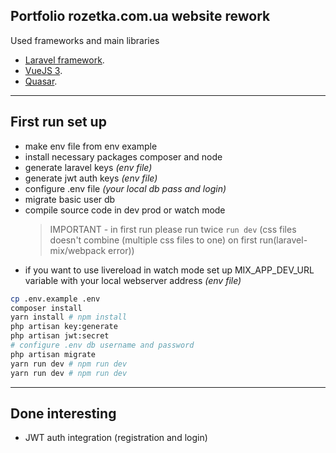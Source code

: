 ## Portfolio rozetka.com.ua website rework

Used frameworks and main libraries
- [Laravel framework](https://laravel.com).
- [VueJS 3](https://v3.vuejs.org/).
- [Quasar](https://quasar.dev/).

***
## First run set up

- make env file from env example
- install necessary packages composer and node
- generate laravel keys _(env file)_
- generate jwt auth keys _(env file)_
- configure .env file _(your local db pass and login)_
- migrate basic user db 
- compile source code in dev prod or watch mode 
  > IMPORTANT - in first run please run twice `run dev` (css files doesn't combine (multiple css files to one) on first run(laravel-mix/webpack error))
- if you want to use livereload in watch mode set up MIX_APP_DEV_URL variable with your local webserver address _(env file)_

```sh
cp .env.example .env
composer install
yarn install # npm install
php artisan key:generate
php artisan jwt:secret
# configure .env db username and password
php artisan migrate
yarn run dev # npm run dev
yarn run dev # npm run dev
```

***
## Done interesting
- JWT auth integration (registration and login)

